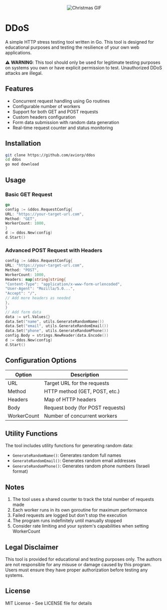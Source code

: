 <p align="center">
  <img src="https://media1.tenor.com/m/DBT8gxoWdGcAAAAd/fancy.gif" alt="Christmas GIF"/>
</p>

# DDoS

A simple HTTP stress testing tool written in Go. This tool is designed for educational purposes and testing the resilience of your own web applications.

⚠️ **WARNING**: This tool should only be used for legitimate testing purposes on systems you own or have explicit permission to test. Unauthorized DDoS attacks are illegal.

## Features

- Concurrent request handling using Go routines
- Configurable number of workers
- Support for both GET and POST requests
- Custom headers configuration
- Form data submission with random data generation
- Real-time request counter and status monitoring

## Installation

```bash
git clone https://github.com/aviorp/ddos
cd ddos
go mod download
```

## Usage

### Basic GET Request

```go
go
config := &ddos.RequestConfig{
URL: "https://your-target-url.com",
Method: "GET",
WorkerCount: 1000,
}
d := ddos.New(config)
d.Start()
```

### Advanced POST Request with Headers

```go
config := &ddos.RequestConfig{
URL: "https://your-target-url.com",
Method: "POST",
WorkerCount: 1000,
Headers: map[string]string{
"Content-Type": "application/x-www-form-urlencoded",
"User-Agent": "Mozilla/5.0...",
"Accept": "/",
// Add more headers as needed
},
}
// Add form data
data := url.Values{}
data.Set("name", utils.GenerateRandomName())
data.Set("email", utils.GenerateRandomEmail())
data.Set("phone", utils.GenerateRandomPhone())
config.Body = strings.NewReader(data.Encode())
d := ddos.New(config)
d.Start()

```

## Configuration Options

| Option      | Description                      |
| ----------- | -------------------------------- |
| URL         | Target URL for the requests      |
| Method      | HTTP method (GET, POST, etc.)    |
| Headers     | Map of HTTP headers              |
| Body        | Request body (for POST requests) |
| WorkerCount | Number of concurrent workers     |

## Utility Functions

The tool includes utility functions for generating random data:

- `GenerateRandomName()`: Generates random full names
- `GenerateRandomEmail()`: Generates random email addresses
- `GenerateRandomPhone()`: Generates random phone numbers (Israeli format)

## Notes

1. The tool uses a shared counter to track the total number of requests made
2. Each worker runs in its own goroutine for maximum performance
3. Failed requests are logged but don't stop the execution
4. The program runs indefinitely until manually stopped
5. Consider rate limiting and your system's capabilities when setting WorkerCount

## Legal Disclaimer

This tool is provided for educational and testing purposes only. The authors are not responsible for any misuse or damage caused by this program. Users must ensure they have proper authorization before testing any systems.

## License

MIT License - See LICENSE file for details
